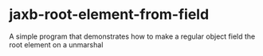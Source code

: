 # jaxb-root-element-from-field
A simple program that demonstrates how to make a regular object field the root element on a unmarshal 
